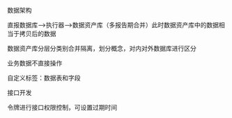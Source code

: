 数据架构

直报数据库-->执行器-->数据资产库（多报告期合并）此时数据资产库中的数据相当于拷贝后的数据

数据资产库分层分类别合并隔离，划分概念，对内对外数据库进行区分



业务数据不直接操作

自定义标签：数据表和字段



接口开发

令牌进行接口权限控制，可设置过期时间